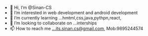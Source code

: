 - 👋 Hi, I’m @Sinan-CS
- 👀 I’m interested in web development and android development 
- 🌱 I’m currently learning ...hmtml,css,java,pythpn,react,
- 💞️ I’m looking to collaborate on ...interships
- 📫 How to reach me ...its.sinan.cs@gmail.com,
     Mob:9895244574

<!---
Sinan-CS/Sinan-CS is a ✨ special ✨ repository because its `README.md` (this file) appears on your GitHub profile.
You can click the Preview link to take a look at your changes.
--->

